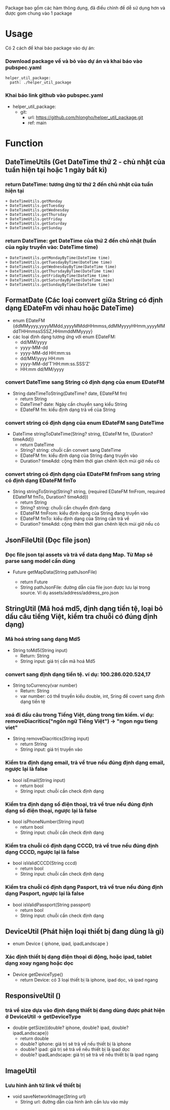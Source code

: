 Package bao gồm các hàm thông dụng, đã điều chỉnh để dễ sử dụng hơn và được gom chung vào 1 package

# Usage
Có 2 cách để khai báo package vào dự án:
### Download package về và bỏ vào dự án và khai báo vào pubspec.yaml
```
helper_util_package:
  path: ./helper_util_package
```
### Khai báo link github vào pubspec.yaml
- helper_util_package:
   + git:
      + url: https://github.com/hlongho/helper_util_package.git
      + ref: main

# Function
## DateTimeUtils (Get DateTime thứ 2 - chủ nhật của tuần hiện tại hoặc 1 ngày bất kì)
### return DateTime: tương ứng từ thứ 2 đến chủ nhật của tuần hiện tại
    + DateTimeUtils.getMonday
    + DateTimeUtils.getTuesday
    + DateTimeUtils.getWednesday
    + DateTimeUtils.getThursday
    + DateTimeUtils.getFriday
    + DateTimeUtils.getSaturday
    + DateTimeUtils.getSunday

### return DateTime: get DateTime của thứ 2 đến chủ nhật (tuần của ngày truyền vào: DateTime time)
    + DateTimeUtils.getMondayByTime(DateTime time)
    + DateTimeUtils.getTuesdayByTime(DateTime time)
    + DateTimeUtils.getWednesdayByTime(DateTime time)
    + DateTimeUtils.getThursdayByTime(DateTime time)
    + DateTimeUtils.getFridayByTime(DateTime time)
    + DateTimeUtils.getSaturdayByTime(DateTime time)
    + DateTimeUtils.getSundayByTime(DateTime time)
 

## FormatDate (Các loại convert giữa String có định dạng EDateFm với nhau hoặc DateTime)
- enum EDateFM {ddMMyyyy,yyyyMMdd,yyyyMMddHHmmss,ddMMyyyyHHmm,yyyyMMddTHHmmssSSSZ,HHmmddMMyyyy}
- các loại định dạng tương ứng với enum EDateFM:
    + dd/MM/yyyy
    + yyyy-MM-dd
    + yyyy-MM-dd HH:mm:ss
    + dd/MM/yyyy HH:mm
    + yyyy-MM-dd'T'HH:mm:ss.SSS'Z'
    + HH:mm dd/MM/yyyy

### convert DateTime sang String có định dạng của enum EDateFM
  - String dateTimeToString(DateTime? date, EDateFM fm)
    + return String
    + DateTime? date: Ngày cần chuyển sang kiểu String
    + EDateFM fm: kiểu định dạng trả về của String

### convert string có định dạng của enum EDateFM sang DateTime
- DateTime stringToDateTime(String? string, EDateFM fm, {Duration? timeAdd})
  + return DateTime
  + String? string: chuỗi cần convert sang DateTime
  + EDateFM fm: kiểu định dạng của String đang truyền vào
  + Duration? timeAdd: cộng thêm thời gian chênh lệch múi giờ nếu có

### convert string có định dạng của EDateFM fmFrom sang string có định dạng EDateFM fmTo
- String stringToString(String? string, {required EDateFM fmFrom, required EDateFM fmTo, Duration? timeAdd})
  + return String
  + String? string: chuỗi cần chuyển định dạng
  + EDateFM fmFrom: kiểu định dạng của String đang truyền vào
  + EDateFM fmTo: kiểu định dạng của String cần trả về
  + Duration? timeAdd: cộng thêm thời gian chênh lệch múi giờ nếu có

## JsonFileUtil (Đọc file json)
### Đọc file json tại assets và trả về data dạng Map. Từ Map sẽ parse sang model cần dùng
- Future<Map> getMapData(String pathJsonFile)
  + return Future<Map>
  + String pathJsonFile: đường dẫn của file json được lưu lại trong source. Ví dụ assets/address/address_pro.json


## StringUtil (Mã hoá md5, định dạng tiền tệ, loại bỏ dấu câu tiếng Việt, kiểm tra chuỗi có đúng định dạng)
### Mã hoá string sang dạng Md5
- String toMd5(String input)
  + Return: String
  + String input: giá trị cần mã hoá Md5

### convert sang định dạng tiền tệ. ví dụ: 100.286.020.524,17
- String toCurrency(var number)
  + Return: String
  + var number: có thể truyền kiểu double, int, Sring để covert sang định dạng tiền tệ

### xoá đi dấu câu trong Tiếng Việt, dùng trong tìm kiếm. ví dụ: removeDiacritics("ngôn ngữ Tiếng Việt") -> "ngon ngu tieng viet"
- String removeDiacritics(String input)
  + return String
  + String input: giá trị truyền vào

### Kiểm tra định dạng email, trả về true nếu đúng định dạng email, ngược lại là false
- bool isEmail(String input)
  + return bool
  + String input: chuỗi cần check định dạng
 
### Kiểm tra định dạng số điện thoại, trả về true nếu đúng định dạng số điện thoại, ngược lại là false
- bool isPhoneNumber(String input)
  + return bool
  + String input: chuỗi cần check định dạng

### Kiểm tra chuỗi có định dạng CCCD, trả về true nếu đúng định dạng CCCD, ngược lại là false
- bool isValidCCCD(String cccd)
  + return bool
  + String input: chuỗi cần check định dạng

### Kiểm tra chuỗi có định dạng Pasport, trả về true nếu đúng định dạng Pasport, ngược lại là false
- bool isValidPassport(String passport)
  + return bool
  + String input: chuỗi cần check định dạng
 

## DeviceUtil (Phát hiện loại thiết bị đang dùng là gì)
- enum Device { iphone, ipad, ipadLandscape }
### Xác định thiết bị dạng điện thoại di động, hoặc ipad, tablet dạng xoay ngang hoặc dọc
- Device getDeviceType()
  + return Device: có 3 loại thiết bị là iphone, ipad dọc, và ipad ngang

## ResponsiveUtil ()
### trả về size dựa vào định dạng thiết bị đang dùng được phát hiện ở DeviceUtil -> getDeviceType
- double getSize({double? iphone, double? ipad, double? ipadLandscape})
  + return double
  + double? iphone: giá trị sẽ trả về nếu thiết bị là iphone
  + double? ipad: giá trị sẽ trả về nếu thiết bị là ipad dọc
  + double? ipadLandscape: giá trị sẽ trả về nếu thiết bị là ipad ngang


## ImageUtil
### Lưu hình ảnh từ link về thiết bị 
- void saveNetworkImage(String url)
  + String url: đường dẫn của hình ảnh cần lưu vào máy

